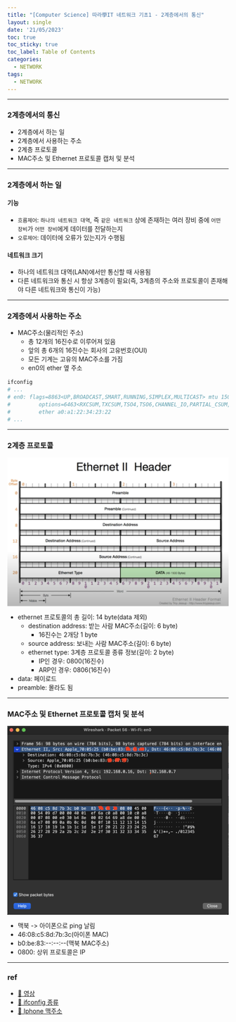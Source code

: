 ```yaml
---
title: "[Computer Science] 따라學IT 네트워크 기초1 - 2계층에서의 통신"
layout: single
date: '21/05/2023'
toc: true
toc_sticky: true
toc_label: Table of Contents
categories:
  - NETWORK
tags:
  - NETWORK
---
```


---
### 2계층에서의 통신
* 2계층에서 하는 일
* 2계층에서 사용하는 주소
* 2계층 프로토콜
* MAC주소 및 Ethernet 프로토콜 캡처 및 분석


---
### 2계층에서 하는 일
#### 기능
* `흐름제어`: `하나의 네트워크 대역`, 즉 `같은 네트워크` 상에 존재하는 여러 장비 중에 `어떤 장비`가 `어떤 장비`에게 데이터를 전달하는지
* `오류제어`: 데이터에 오류가 있는지가 수행됨
#### 네트워크 크기
* 하나의 네트워크 대역(LAN)에서만 통신할 때 사용됨
* 다른 네트워크와 통신 시 항상 3계층이 필요(즉, 3계층의 주소와 프로토콜이 존재해야 다른 네트워크와 통신이 가능)

---

### 2계층에서 사용하는 주소
* MAC주소(물리적인 주소)
  * 총 12개의 16진수로 이루어져 있음
  * 앞의 총 6개의 16진수는 회사의 고유번호(OUI)
  * 모든 기계는 고유의 MAC주소를 가짐
  * en0의 ether 옆 주소
```bash
ifconfig
# ...
# en0: flags=8863<UP,BROADCAST,SMART,RUNNING,SIMPLEX,MULTICAST> mtu 1500
#         options=6463<RXCSUM,TXCSUM,TSO4,TSO6,CHANNEL_IO,PARTIAL_CSUM,ZEROINVERT_CSUM>
#         ether a0:a1:22:34:23:22 
# ...
```

---

### 2계층 프로토콜

<p align="center">
    <img src="/img/computer_science/network/ethernet1.png" align="center">
</p>

* ethernet 프로토콜의 총 길이: 14 byte(data 제외)
  * destination address: 받는 사람 MAC주소(길이: 6 byte)
    * 16진수는 2개당 1 byte
  * source address: 보내는 사람 MAC주소(길이: 6 byte)
  * ethernet type: 3계층 프로토콜 종류 정보(길이: 2 byte)
    * IP인 경우: 0800(16진수)
    * ARP인 경우: 0806(16진수)
* data: 페이로드
* preamble: 몰라도 됨

---

### MAC주소 및 Ethernet 프로토콜 캡처 및 분석

<p align="center">
    <img src="/img/computer_science/network/wireshark7.png" align="center">
</p>

* 맥북 -> 아이폰으로 ping 날림
* 46:08:c5:8d:7b:3c(아이폰 MAC)
* b0:be:83:--:--:--(맥북 MAC주소)
* 0800: 상위 프로토콜은 IP

---

### ref
* [🔗 영상](https://www.youtube.com/watch?v=HkiOygWMARs&list=PL0d8NnikouEWcF1jJueLdjRIC4HsUlULi&index=5)
* [🔗 ifconfig 종류](https://stackoverflow.com/questions/29958143/what-are-en0-en1-p2p-and-so-on-that-are-displayed-after-executing-ifconfig)
* [🔗 Iphone 맥주소](https://m.blog.naver.com/kangyh5/222566678630)
